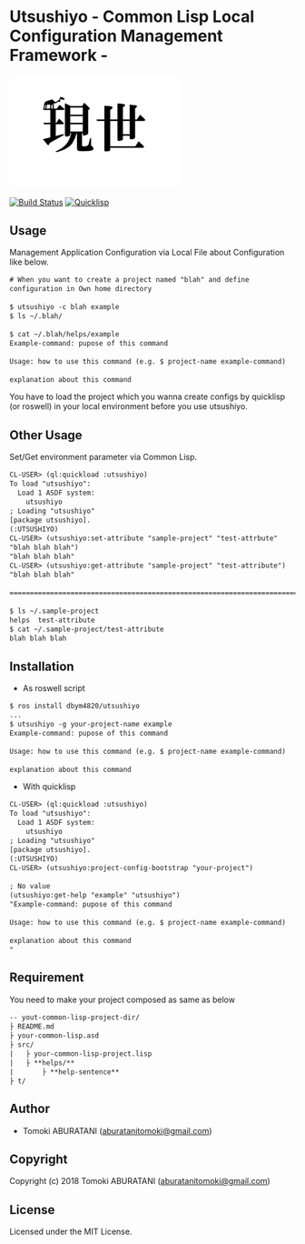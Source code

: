 # Utsushiyo - Common Lisp Local Configuration Management Framework -

<img src="./img/icon.png" width="300px" />

[![Build Status](https://travis-ci.org/dbym4820/utsushiyo.svg?branch=master)](https://travis-ci.org/dbym4820/utsushiyo)
[![Quicklisp](http://quickdocs.org/badge/utsushiyo.svg)](http://quickdocs.org/utsushiyo/)


## Usage

Management Application Configuration via Local File about Configuration like below.

```
# When you want to create a project named "blah" and define configuration in Own home directory

$ utsushiyo -c blah example
$ ls ~/.blah/

$ cat ~/.blah/helps/example
Example-command: pupose of this command

Usage: how to use this command (e.g. $ project-name example-command)

explanation about this command

```

You have to load the project which you wanna create configs by quicklisp (or roswell) in your local environment before you use utsushiyo.

## Other Usage

Set/Get environment parameter via Common Lisp.

```
CL-USER> (ql:quickload :utsushiyo)
To load "utsushiyo":
  Load 1 ASDF system:
    utsushiyo
; Loading "utsushiyo"
[package utsushiyo].
(:UTSUSHIYO)
CL-USER> (utsushiyo:set-attribute "sample-project" "test-attrbute" "blah blah blah")
"blah blah blah"
CL-USER> (utsushiyo:get-attribute "sample-project" "test-attribute")
"blah blah blah"

=================================================================================

$ ls ~/.sample-project
helps  test-attribute
$ cat ~/.sample-project/test-attribute
blah blah blah
```

## Installation

* As roswell script

```
$ ros install dbym4820/utsushiyo
...
$ utsushiyo -g your-project-name example
Example-command: pupose of this command

Usage: how to use this command (e.g. $ project-name example-command)

explanation about this command

```

* With quicklisp

```
CL-USER> (ql:quickload :utsushiyo)
To load "utsushiyo":
  Load 1 ASDF system:
    utsushiyo
; Loading "utsushiyo"
[package utsushiyo].
(:UTSUSHIYO)
CL-USER> (utsushiyo:project-config-bootstrap "your-project")

; No value
(utsushiyo:get-help "example" "utsushiyo")
"Example-command: pupose of this command

Usage: how to use this command (e.g. $ project-name example-command)

explanation about this command
"
```

## Requirement

You need to make your project composed as same as below

```
-- yout-common-lisp-project-dir/
├ README.md
├ your-common-lisp.asd
├ src/
|	├ your-common-lisp-project.lisp
|	├ **helps/**
|		├ **help-sentence**
├ t/
```

## Author

* Tomoki ABURATANI (aburatanitomoki@gmail.com)

## Copyright

Copyright (c) 2018 Tomoki ABURATANI (aburatanitomoki@gmail.com)

## License

Licensed under the MIT License.

